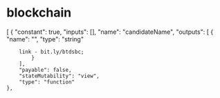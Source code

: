 # blockchain
[
	{
		"constant": true,
		"inputs": [],
		"name": "candidateName",
		"outputs": [
			{
				"name": "",
				"type": "string"
        
        link - bit.ly/btdsbc;
			}
		],
		"payable": false,
		"stateMutability": "view",
		"type": "function"
	},
